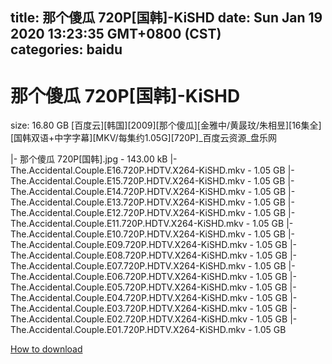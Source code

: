
title: 那个傻瓜 720P[国韩]-KiSHD
date: Sun Jan 19 2020 13:23:35 GMT+0800 (CST)    
categories: baidu
---

# 那个傻瓜 720P[国韩]-KiSHD
size: 16.80 GB
 [百度云][韩国][2009][那个傻瓜][金雅中/黄晸玟/朱相昱][16集全][国韩双语+中字字幕][MKV/每集约1.05G][720P]_百度云资源_盘乐网
 
|- 那个傻瓜 720P[国韩].jpg - 143.00 kB
|- The.Accidental.Couple.E16.720P.HDTV.X264-KiSHD.mkv - 1.05 GB
|- The.Accidental.Couple.E15.720P.HDTV.X264-KiSHD.mkv - 1.05 GB
|- The.Accidental.Couple.E14.720P.HDTV.X264-KiSHD.mkv - 1.05 GB
|- The.Accidental.Couple.E13.720P.HDTV.X264-KiSHD.mkv - 1.05 GB
|- The.Accidental.Couple.E12.720P.HDTV.X264-KiSHD.mkv - 1.05 GB
|- The.Accidental.Couple.E11.720P.HDTV.X264-KiSHD.mkv - 1.05 GB
|- The.Accidental.Couple.E10.720P.HDTV.X264-KiSHD.mkv - 1.05 GB
|- The.Accidental.Couple.E09.720P.HDTV.X264-KiSHD.mkv - 1.05 GB
|- The.Accidental.Couple.E08.720P.HDTV.X264-KiSHD.mkv - 1.05 GB
|- The.Accidental.Couple.E07.720P.HDTV.X264-KiSHD.mkv - 1.05 GB
|- The.Accidental.Couple.E06.720P.HDTV.X264-KiSHD.mkv - 1.05 GB
|- The.Accidental.Couple.E05.720P.HDTV.X264-KiSHD.mkv - 1.05 GB
|- The.Accidental.Couple.E04.720P.HDTV.X264-KiSHD.mkv - 1.05 GB
|- The.Accidental.Couple.E03.720P.HDTV.X264-KiSHD.mkv - 1.05 GB
|- The.Accidental.Couple.E02.720P.HDTV.X264-KiSHD.mkv - 1.05 GB
|- The.Accidental.Couple.E01.720P.HDTV.X264-KiSHD.mkv - 1.05 GB

[How to download](https://bpcam.bemobtrk.com/go/2ceec3aa-1ca2-46d6-b9ff-aaa5c184517c?jno=869)